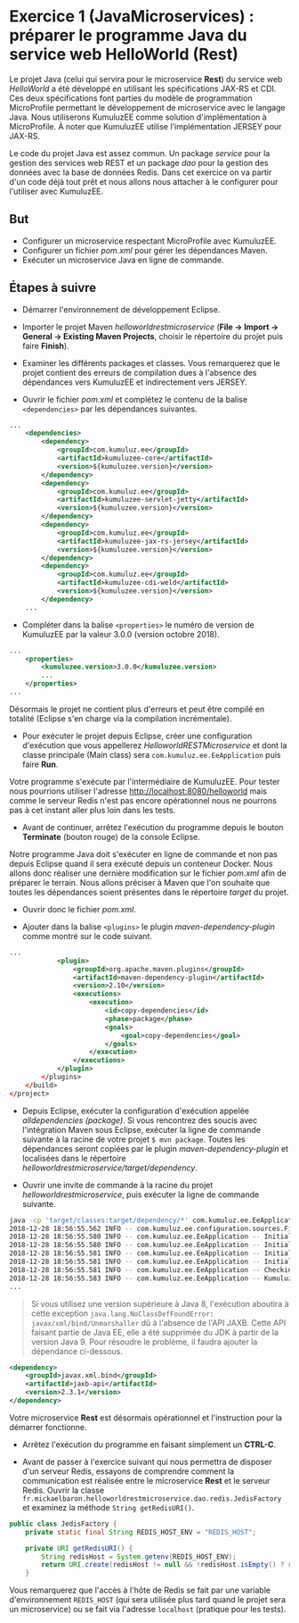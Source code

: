 # Exercice 1 (JavaMicroservices) : préparer le programme Java du service web HelloWorld (Rest)

Le projet Java (celui qui servira pour le microservice **Rest**) du service web *HelloWorld* a été développé en utilisant les spécifications JAX-RS et CDI. Ces deux spécifications font parties du modèle de programmation MicroProfile permettant le développement de microservice avec le langage Java. Nous utiliserons KumuluzEE comme solution d'implémentation à MicroProfile. À noter que KumuluzEE utilise l'implémentation JERSEY pour JAX-RS.

Le code du projet Java est assez commun. Un package *service* pour la gestion des services web REST et un package *dao* pour la gestion des données avec la base de données Redis. Dans cet exercice on va partir d'un code déjà tout prêt et nous allons nous attacher à le configurer pour l'utiliser avec KumuluzEE.

## But

* Configurer un microservice respectant MicroProfile avec KumuluzEE.
* Configurer un fichier *pom.xml* pour gérer les dépendances Maven.
* Exécuter un microservice Java en ligne de commande.

## Étapes à suivre

* Démarrer l'environnement de développement Eclipse.

* Importer le projet Maven *helloworldrestmicroservice* (**File -> Import -> General -> Existing Maven Projects**, choisir le répertoire du projet puis faire **Finish**).

* Examiner les différents packages et classes. Vous remarquerez que le projet contient des erreurs de compilation dues à l'absence des dépendances vers KumuluzEE et indirectement vers JERSEY.

* Ouvrir le fichier *pom.xml* et complétez le contenu de la balise `<dependencies>` par les dépendances suivantes.

```xml
...
    <dependencies>
        <dependency>
            <groupId>com.kumuluz.ee</groupId>
            <artifactId>kumuluzee-core</artifactId>
            <version>${kumuluzee.version}</version>
        </dependency>
        <dependency>
            <groupId>com.kumuluz.ee</groupId>
            <artifactId>kumuluzee-servlet-jetty</artifactId>
            <version>${kumuluzee.version}</version>
        </dependency>
        <dependency>
            <groupId>com.kumuluz.ee</groupId>
            <artifactId>kumuluzee-jax-rs-jersey</artifactId>
            <version>${kumuluzee.version}</version>
        </dependency>
        <dependency>
            <groupId>com.kumuluz.ee</groupId>
            <artifactId>kumuluzee-cdi-weld</artifactId>
            <version>${kumuluzee.version}</version>
        </dependency>
    ...
```

* Compléter dans la balise `<properties>` le numéro de version de KumuluzEE par la valeur 3.0.0 (version octobre 2018).

```xml
...
    <properties>
        <kumuluzee.version>3.0.0</kumuluzee.version>
        ...
    </properties>
...
```

Désormais le projet ne contient plus d'erreurs et peut être compilé en totalité (Eclipse s'en charge via la compilation incrémentale).

* Pour exécuter le projet depuis Eclipse, créer une configuration d'exécution que vous appellerez *HelloworldRESTMicroservice* et dont la classe principale (Main class) sera `com.kumuluz.ee.EeApplication` puis faire **Run**.

Votre programme s'exécute par l'intermédiaire de KumuluzEE. Pour tester nous pourrions utiliser l'adresse <http://localhost:8080/helloworld> mais comme le serveur Redis n'est pas encore opérationnel nous ne pourrons pas à cet instant aller plus loin dans les tests.

* Avant de continuer, arrêtez l'exécution du programme depuis le bouton **Terminate** (bouton rouge) de la console Eclipse.

Notre programme Java doit s'exécuter en ligne de commande et non pas depuis Eclipse quand il sera exécuté depuis un conteneur Docker. Nous allons donc réaliser une dernière modification sur le fichier *pom.xml* afin de préparer le terrain. Nous allons préciser à Maven que l'on souhaite que toutes les dépendances soient présentes dans le répertoire *target* du projet.

* Ouvrir donc le fichier *pom.xml*.

* Ajouter dans la balise `<plugins>` le plugin *maven-dependency-plugin* comme montré sur le code suivant.

```xml
...
            <plugin>
                <groupId>org.apache.maven.plugins</groupId>
                <artifactId>maven-dependency-plugin</artifactId>
                <version>2.10</version>
                <executions>
                    <execution>
                        <id>copy-dependencies</id>
                        <phase>package</phase>
                        <goals>
                            <goal>copy-dependencies</goal>
                        </goals>
                    </execution>
                </executions>
            </plugin>
        </plugins>
    </build>
</project>
```

* Depuis Eclipse, exécuter la configuration d'exécution appelée *alldependencies (package)*. Si vous rencontrez des soucis avec l'intégration Maven sous Eclipse, exécuter la ligne de commande suivante à la racine de votre projet `$ mvn package`. Toutes les dépendances seront copiées par le plugin *maven-dependency-plugin* et localisées dans le répertoire *helloworldrestmicroservice/target/dependency*.

* Ouvrir une invite de commande à la racine du projet *helloworldrestmicroservice*, puis exécuter la ligne de commande suivante.

```bash
java -cp 'target/classes:target/dependency/*' com.kumuluz.ee.EeApplication
2018-12-28 18:56:55.562 INFO -- com.kumuluz.ee.configuration.sources.FileConfigurationSource -- Unable to load configuration from file. No configuration files were found.
2018-12-28 18:56:55.580 INFO -- com.kumuluz.ee.EeApplication -- Initialized configuration source: EnvironmentConfigurationSource
2018-12-28 18:56:55.580 INFO -- com.kumuluz.ee.EeApplication -- Initialized configuration source: SystemPropertyConfigurationSource
2018-12-28 18:56:55.581 INFO -- com.kumuluz.ee.EeApplication -- Initialized configuration source: FileConfigurationSource
2018-12-28 18:56:55.581 INFO -- com.kumuluz.ee.EeApplication -- Initializing KumuluzEE
2018-12-28 18:56:55.581 INFO -- com.kumuluz.ee.EeApplication -- Checking for requirements
2018-12-28 18:56:55.583 INFO -- com.kumuluz.ee.EeApplication -- KumuluzEE running in an exploded class and dependency runtime.
...
```

> Si vous utilisez une version supérieure à Java 8, l'exécution aboutira à cette exception `java.lang.NoClassDefFoundError: javax/xml/bind/Unmarshaller` dû à l'absence de l'API JAXB. Cette API faisant partie de Java EE, elle a été supprimée du JDK à partir de la version Java 9. Pour résoudre le problème, il faudra ajouter la dépendance ci-dessous.

```xml
<dependency>
    <groupId>javax.xml.bind</groupId>
    <artifactId>jaxb-api</artifactId>
    <version>2.3.1</version>
</dependency>
```

Votre microservice **Rest** est désormais opérationnel et l'instruction pour la démarrer fonctionne.

* Arrêtez l'exécution du programme en faisant simplement un **CTRL-C**.

* Avant de passer à l'exercice suivant qui nous permettra de disposer d'un serveur Redis, essayons de comprendre comment la communication est réalisée entre le microservice **Rest** et le serveur Redis. Ouvrir la classe `fr.mickaelbaron.helloworldrestmicroservice.dao.redis.JedisFactory` et examinez la méthode `String getRedisURI()`.

```java
public class JedisFactory {
    private static final String REDIS_HOST_ENV = "REDIS_HOST";

    private URI getRedisURI() {
        String redisHost = System.getenv(REDIS_HOST_ENV);
        return URI.create(redisHost != null && !redisHost.isEmpty() ? redisHost : "tcp://localhost:6379");
    }
```

Vous remarquerez que l'accès à l'hôte de Redis se fait par une variable d'environnement `REDIS_HOST` (qui sera utilisée plus tard quand le projet sera un microservice) ou se fait via l'adresse `localhost` (pratique pour les tests).